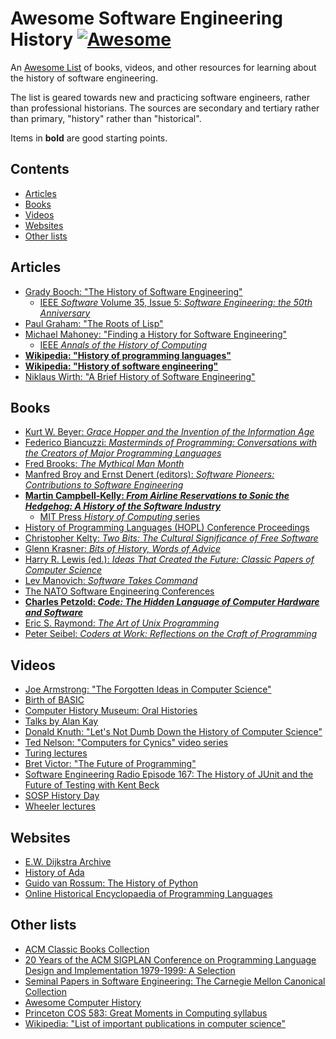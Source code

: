 <!--lint disable awesome-contributing -->

<!-- omit in toc -->
# Awesome Software Engineering History  [![Awesome](https://awesome.re/badge.svg)](https://awesome.re)

An [Awesome List](https://github.com/sindresorhus/awesome) of books, videos, and other resources for learning about the history of software engineering.

The list is geared towards new and practicing software engineers, rather than professional historians. The sources are secondary and tertiary rather than primary, "history" rather than "historical".

Items in **bold** are good starting points.


<!-- omit in toc -->
## Contents

- [Articles](#articles)
- [Books](#books)
- [Videos](#videos)
- [Websites](#websites)
- [Other lists](#other-lists)


## Articles

- [Grady Booch: "The History of Software Engineering"](https://ieeexplore.ieee.org/document/8474489)
  - [IEEE _Software_ Volume 35, Issue 5: _Software Engineering: the 50th Anniversary_](https://www.computer.org/csdl/magazine/so/2018/05)
- [Paul Graham: "The Roots of Lisp"](https://www.paulgraham.com/rootsoflisp.html)
- [Michael Mahoney: "Finding a History for Software Engineering"](https://ieeexplore.ieee.org/document/1278847)
  - [IEEE _Annals of the History of Computing_](https://ieeexplore.ieee.org/xpl/RecentIssue.jsp?punumber=85)
- [**Wikipedia: "History of programming languages"**](https://en.wikipedia.org/wiki/History_of_programming_languages)
- [**Wikipedia: "History of software engineering"**](https://en.wikipedia.org/wiki/History_of_software_engineering)
- [Niklaus Wirth: "A Brief History of Software Engineering"](https://ieeexplore.ieee.org/document/4617912)

## Books

- [Kurt W. Beyer: _Grace Hopper and the Invention of the Information Age_](https://mitpress.mit.edu/9780262517263/grace-hopper-and-the-invention-of-the-information-age/)
- [Federico Biancuzzi: _Masterminds of Programming: Conversations with the Creators of Major Programming Languages_](https://www.oreilly.com/library/view/masterminds-of-programming/9780596801670/)
- [Fred Brooks: _The Mythical Man Month_](https://en.wikipedia.org/wiki/The_Mythical_Man-Month)
- [Manfred Broy and Ernst Denert (editors): _Software Pioneers: Contributions to Software Engineering_](https://link.springer.com/book/10.1007/978-3-642-59412-0)
- [**Martin Campbell-Kelly: _From Airline Reservations to Sonic the Hedgehog: A History of the Software Industry_**](https://mitpress.mit.edu/9780262532624/from-airline-reservations-to-sonic-the-hedgehog/)
  - [MIT Press _History of Computing_ series](https://mitpress.mit.edu/series/history-of-computing/)
- [History of Programming Languages (HOPL) Conference Proceedings](https://dl.acm.org/conference/hopl)
- [Christopher Kelty: _Two Bits: The Cultural Significance of Free Software_](https://www.dukeupress.edu/two-bits)
- [Glenn Krasner: _Bits of History, Words of Advice_](https://dl.acm.org/doi/10.5555/226)
- [Harry R. Lewis (ed.): _Ideas That Created the Future: Classic Papers of Computer Science_](https://mitpress.mit.edu/9780262045308/)
- [Lev Manovich: _Software Takes Command_](https://www.bloomsbury.com/us/software-takes-command-9781623567453/)
- [The NATO Software Engineering Conferences](http://homepages.cs.ncl.ac.uk/brian.randell/NATO/)
- [**Charles Petzold: _Code: The Hidden Language of Computer Hardware and Software_**](https://en.wikipedia.org/wiki/Code:_The_Hidden_Language_of_Computer_Hardware_and_Software)
- [Eric S. Raymond: _The Art of Unix Programming_](https://en.wikipedia.org/wiki/The_Art_of_Unix_Programming)
- [Peter Seibel: _Coders at Work: Reflections on the Craft of Programming_](https://en.wikipedia.org/wiki/Coders_at_Work)

## Videos

- [Joe Armstrong: "The Forgotten Ideas in Computer Science"](https://www.youtube.com/watch?v=-I_jE0l7sYQ)
- [Birth of BASIC](https://www.youtube.com/watch?v=WYPNjSoDrqw)
- [Computer History Museum: Oral Histories](https://www.youtube.com/playlist?list=PLQsxaNhYv8daKdGi7s85ubzbWdTB36-_q)
- [Talks by Alan Kay](https://tinlizzie.org/IA/index.php/Talks_by_Alan_Kay)
- [Donald Knuth: "Let's Not Dumb Down the History of Computer Science"](https://www.youtube.com/watch?v=gAXdDEQveKw)
- [Ted Nelson: "Computers for Cynics" video series](https://www.youtube.com/watch?v=KdnGPQaICjk&list=PLTI2Kz0V2OFlgbkROVmzkfQRW2FrX2KfR)
- [Turing lectures](https://amturing.acm.org/lectures.cfm)
- [Bret Victor: "The Future of Programming"](https://vimeo.com/71278954)
- [Software Engineering Radio Episode 167: The History of JUnit and the Future of Testing with Kent Beck](https://www.se-radio.net/2010/09/episode-167-the-history-of-junit-and-the-future-of-testing-with-kent-beck/)
- [SOSP History Day](https://sigops.org/s/conferences/sosp/2015/history/)
- [Wheeler lectures](https://www.cst.cam.ac.uk/seminars/wheeler)

## Websites

- [E.W. Dijkstra Archive](https://www.cs.utexas.edu/~EWD/)
- [History of Ada](https://www.adahome.com/History/)
- [Guido van Rossum: The History of Python](https://python-history.blogspot.com/)
- [Online Historical Encyclopaedia of Programming Languages](http://hopl.info/)

## Other lists

- [ACM Classic Books Collection](https://dl.acm.org/collections/classics)
- [20 Years of the ACM SIGPLAN Conference on Programming Language Design and Implementation 1979-1999: A Selection](https://dl.acm.org/toc/sigplan/2004/39/4)
- [Seminal Papers in Software Engineering: The Carnegie Mellon Canonical Collection](https://kilthub.cmu.edu/articles/journal_contribution/Seminal_Papers_in_Software_Engineering_The_Carnegie_Mellon_Canonical_Collection/6625733)
- [Awesome Computer History](https://github.com/watson/awesome-computer-history)
- [Princeton COS 583: Great Moments in Computing syllabus](https://mrmgroup.cs.princeton.edu/cos583/syllabusS15.pdf)
- [Wikipedia: "List of important publications in computer science"](https://en.wikipedia.org/wiki/List_of_important_publications_in_computer_science)
